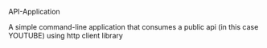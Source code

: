 API-Application

A simple command-line application that consumes a public api (in this case YOUTUBE) using http client library